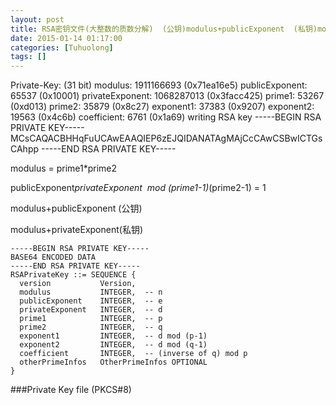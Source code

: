 ```yaml
---
layout: post
title: RSA密钥文件(大整数的质数分解)  (公钥)modulus+publicExponent  (私钥)modulus+privateExponent
date: 2015-01-14 01:17:00
categories: [Tuhuolong]
tags: []
---
```


Private-Key: (31 bit)
modulus: 1911166693 (0x71ea16e5)
publicExponent: 65537 (0x10001)
privateExponent: 1068287013 (0x3facc425)
prime1: 53267 (0xd013)
prime2: 35879 (0x8c27)
exponent1: 37383 (0x9207)
exponent2: 19563 (0x4c6b)
coefficient: 6761 (0x1a69)
writing RSA key
-----BEGIN RSA PRIVATE KEY-----
MCsCAQACBHHqFuUCAwEAAQIEP6zEJQIDANATAgMAjCcCAwCSBwICTGsCAhpp
-----END RSA PRIVATE KEY-----


modulus = prime1*prime2

publicExponent*privateExponent  mod (prime1-1)*(prime2-1) = 1



modulus+publicExponent (公钥)

modulus+privateExponent(私钥)
   

	-----BEGIN RSA PRIVATE KEY-----
	BASE64 ENCODED DATA
	-----END RSA PRIVATE KEY-----
	RSAPrivateKey ::= SEQUENCE {
	  version           Version,
	  modulus           INTEGER,  -- n
	  publicExponent    INTEGER,  -- e
	  privateExponent   INTEGER,  -- d
	  prime1            INTEGER,  -- p
	  prime2            INTEGER,  -- q
	  exponent1         INTEGER,  -- d mod (p-1)
	  exponent2         INTEGER,  -- d mod (q-1)
	  coefficient       INTEGER,  -- (inverse of q) mod p
	  otherPrimeInfos   OtherPrimeInfos OPTIONAL
	}
	
###Private Key file (PKCS#8)
    
